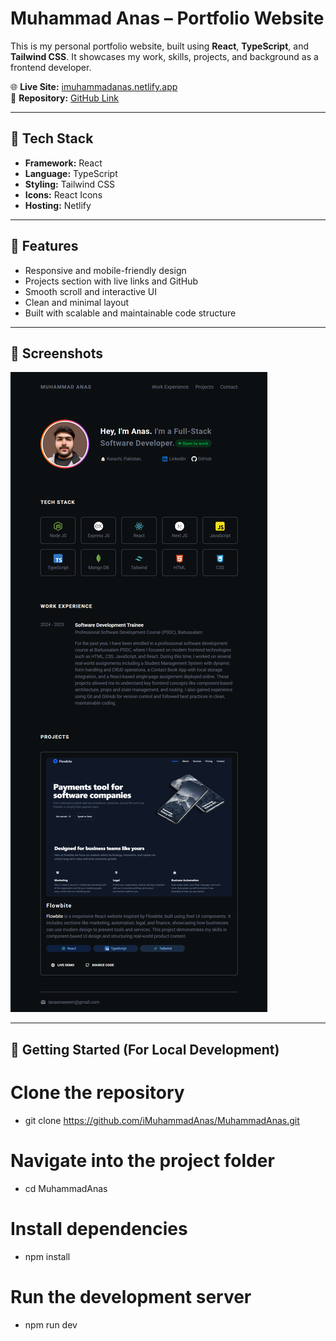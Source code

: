 # Muhammad Anas – Portfolio Website

This is my personal portfolio website, built using **React**, **TypeScript**, and **Tailwind CSS**. It showcases my work, skills, projects, and background as a frontend developer.

🌐 **Live Site:** [imuhammadanas.netlify.app](https://imuhammadanas.netlify.app/)  
📁 **Repository:** [GitHub Link](https://github.com/iMuhammadAnas/MuhammadAnas)

---

## 🔧 Tech Stack

- **Framework:** React
- **Language:** TypeScript
- **Styling:** Tailwind CSS
- **Icons:** React Icons
- **Hosting:** Netlify

---

## 📌 Features

- Responsive and mobile-friendly design
- Projects section with live links and GitHub
- Smooth scroll and interactive UI
- Clean and minimal layout
- Built with scalable and maintainable code structure

---

## 📸 Screenshots

![Screenshot](https://raw.githubusercontent.com/iMuhammadAnas/MuhammadAnas/refs/heads/main/public/images/portfolio-screenshot.png) <!-- Optional -->

---

## 🚀 Getting Started (For Local Development)

# Clone the repository
- git clone https://github.com/iMuhammadAnas/MuhammadAnas.git

# Navigate into the project folder
- cd MuhammadAnas

# Install dependencies
- npm install

# Run the development server
- npm run dev

